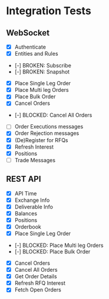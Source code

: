 # Integration Tests

## WebSocket

- [x] Authenticate
- [x] Entities and Rules
- [-] BROKEN: Subscribe
- [-] BROKEN: Snapshot
- [x] Place Single Leg Order
- [x] Place Multi leg Orders
- [x] Place Bulk Order
- [x] Cancel Orders
- [-] BLOCKED: Cancel All Orders
- [ ] Order Executions messages
- [x] Order Rejection messages
- [x] (De)Register for RFQs
- [x] Refresh Interest
- [x] Positions
- [ ] Trade Messages

## REST API

- [x] API Time
- [x] Exchange Info
- [x] Deliverable Info
- [x] Balances
- [x] Positions
- [x] Orderbook
- [x] Place Single Leg Order
- [-] BLOCKED: Place Multi leg Orders
- [-] BLOCKED: Place Bulk Order
- [x] Cancel Orders
- [x] Cancel All Orders
- [x] Get Order Details
- [x] Refresh RFQ Interest
- [x] Fetch Open Orders
